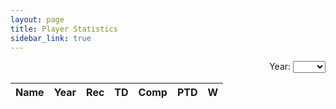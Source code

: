 ```yaml
---
layout: page
title: Player Statistics
sidebar_link: true
---
```


<head>
  <link rel="stylesheet" href="https://cdn.datatables.net/1.10.20/css/jquery.dataTables.min.css">
  <link rel="stylesheet" href="jquery.dynatable.css">
  <!-- <link rel="stylesheet" href="https://cdn.datatables.net/1.10.20/css/jquery.dataTables.responsive.min.css"> -->
  <script src="https://ajax.googleapis.com/ajax/libs/jquery/3.4.1/jquery.min.js"></script>
  <script src="https://cdn.datatables.net/1.10.20/js/jquery.dataTables.min.js"></script>
  <!-- <script src="https://cdn.datatables.net/1.10.20/js/jquery.dataTables.responsive.min.js"></script> -->
  <script src="jquery.dynatable.js"></script>

  <script>$(document).ready(function() {
  
    function custom_writer(rowIndex, record, columns, cellWriter) {
			  row = '<tr>';
			  row += '<td><a href="google.com">' + record.name + '</a></td>';
			  row += '<td>' + record.year + '</td>'
        row += '<td>' + record.rec + '</td>'
        row += '<td>' + record.td + '</td>'
        row += '<td>' + record.comp + '</td>'
        row += '<td>' + record.ptd + '</td>'
        row += '<td>' + record.w + '</td>'
        row += '</tr>';
			  return row;
			}
  
      $('#stats').dynatable({
        features:{
          paginate: false,
          search: true,
          recordCount: false,
          perPageSelect: false
        },
				writers: {
					_rowWriter: custom_writer
				},
        inputs: {
          queries: $('#search-year')
        },
        dataset: {
          records: {{site.data.stats | jsonify}}
        }
      });
      
  });</script>
  
</head>

<div align="right">
Year: 
<select id="search-year" name="year">
  <option></option>
  <option>2020</option><option>2019</option><option>2018</option><option>2017</option>
  <option>2016</option><option>2015</option><option>2014</option><option>2013</option>
</select>
</div>

<table id="stats" class="display responsive nowrap" style="width:100%">
    <thead>
      <th>Name</th>
      <th>Year</th>
      <th>Rec</th>
      <th>TD</th>
      <th>Comp</th>
      <th>PTD</th>
      <th>W</th>
    </thead>
    <tbody>
    </tbody>
</table>
